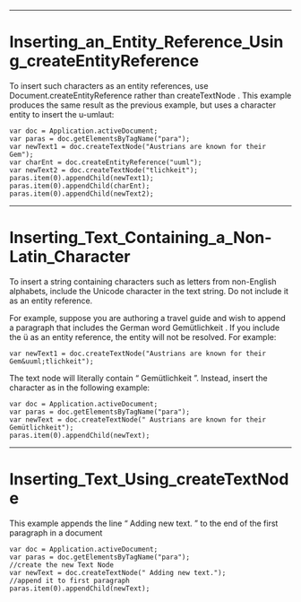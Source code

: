 

---

# Inserting_an_Entity_Reference_Using_createEntityReference

To insert such characters as an entity references, use Document.createEntityReference rather than createTextNode . This example produces the same result as the previous example, but uses a character entity to insert the u-umlaut:

```
var doc = Application.activeDocument;
var paras = doc.getElementsByTagName("para");
var newText1 = doc.createTextNode("Austrians are known for their Gem");
var charEnt = doc.createEntityReference("uuml");
var newText2 = doc.createTextNode("tlichkeit");
paras.item(0).appendChild(newText1);
paras.item(0).appendChild(charEnt);
paras.item(0).appendChild(newText2);
```



---

# Inserting_Text_Containing_a_Non-Latin_Character

To insert a string containing characters such as letters from non-English alphabets, include the Unicode character in the text string. Do not include it as an entity reference.

For example, suppose you are authoring a travel guide and wish to append a paragraph that includes the German word Gemütlichkeit . If you include the ü as an entity reference, the entity will not be resolved. For example:

```
var newText1 = doc.createTextNode("Austrians are known for their Gem&uuml;tlichkeit");
```

The text node will literally contain “ Gem&uuml;tlichkeit ”. Instead, insert the character as in the following example:

```
var doc = Application.activeDocument;
var paras = doc.getElementsByTagName("para");
var newText = doc.createTextNode(" Austrians are known for their Gemütlichkeit");
paras.item(0).appendChild(newText);
```



---

# Inserting_Text_Using_createTextNode

This example appends the line “ Adding new text. ” to the end of the first paragraph in a document

```
var doc = Application.activeDocument;
var paras = doc.getElementsByTagName("para");
//create the new Text Node
var newText = doc.createTextNode(" Adding new text.");
//append it to first paragraph
paras.item(0).appendChild(newText);
```